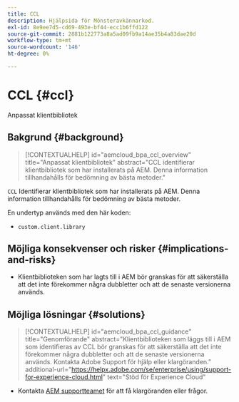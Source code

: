 ```yaml
---
title: CCL
description: Hjälpsida för Mönsteravkännarkod.
exl-id: 8e9ee7d5-cd69-493e-bf44-ecc1b6ffd122
source-git-commit: 2881b122773a8a5ad09fb9a14ae35b4a83dae20d
workflow-type: tm+mt
source-wordcount: '146'
ht-degree: 0%

---
```


# CCL {#ccl}

Anpassat klientbibliotek

## Bakgrund {#background}

>[!CONTEXTUALHELP]
>id="aemcloud_bpa_ccl_overview"
>title="Anpassat klientbibliotek"
>abstract="CCL identifierar klientbibliotek som har installerats på AEM. Denna information tillhandahålls för bedömning av bästa metoder."

`CCL` Identifierar klientbibliotek som har installerats på AEM. Denna information tillhandahålls för bedömning av bästa metoder.

En undertyp används med den här koden:

* `custom.client.library`

## Möjliga konsekvenser och risker {#implications-and-risks}

* Klientbiblioteken som har lagts till i AEM bör granskas för att säkerställa att det inte förekommer några dubbletter och att de senaste versionerna används.

## Möjliga lösningar {#solutions}

>[!CONTEXTUALHELP]
>id="aemcloud_bpa_ccl_guidance"
>title="Genomförande"
>abstract="Klientbiblioteken som läggs till i AEM som identifieras av CCL bör granskas för att säkerställa att det inte förekommer några dubbletter och att de senaste versionerna används. Kontakta Adobe Support för hjälp eller klargöranden."
>additional-url="https://helpx.adobe.com/se/enterprise/using/support-for-experience-cloud.html" text="Stöd för Experience Cloud"

* Kontakta [AEM supportteamet](https://helpx.adobe.com/se/enterprise/using/support-for-experience-cloud.html) för att få klargöranden eller frågor.
